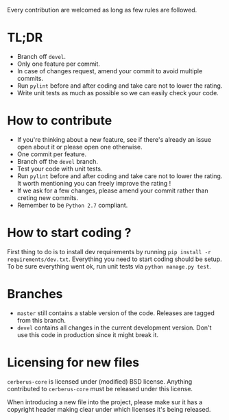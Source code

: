 Every contribution are welcomed as long as few rules are followed.

# TL;DR

- Branch off `devel`.
- Only one feature per commit.
- In case of changes request, amend your commit to avoid multiple commits.
- Run `pylint` before and after coding and take care not to lower the rating.
- Write unit tests as much as possible so we can easily check your code.

# How to contribute

- If you're thinking about a new feature, see if there's already an issue open
about it or please open one otherwise.
- One commit per feature.
- Branch off the `devel` branch.
- Test your code with unit tests.
- Run `pylint` before and after coding and take care not to lower the rating.
It worth mentioning you can freely improve the rating !
- If we ask for a few changes, please amend your commit rather than creting new
commits.
- Remember to be `Python 2.7` compliant.

# How to start coding ?

First thing to do is to install dev requirements by running `pip install -r
requirements/dev.txt`. Everything you need to start coding should be setup.
To be sure everything went ok, run unit tests via `python manage.py test`.

# Branches

- `master` still contains a stable version of the code. Releases are tagged
from this branch.
- `devel` contains all changes in the current development version. Don't use
this code in production since it might break it.

# Licensing for new files

`cerberus-core` is licensed under (modified) BSD license. Anything
contributed to `cerberus-core` must be released under this license.

When introducing a new file into the project, please make sur it has a
copyright header making clear under which licenses it's being released.
